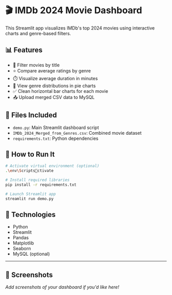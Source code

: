 # 🎬 IMDb 2024 Movie Dashboard

This Streamlit app visualizes IMDb's top 2024 movies using interactive charts and genre-based filters.

## 📊 Features
- 📌 Filter movies by title
- ⭐ Compare average ratings by genre
- ⏱️ Visualize average duration in minutes
- 🧠 View genre distributions in pie charts
- ✅ Clean horizontal bar charts for each movie
- 📤 Upload merged CSV data to MySQL

## 📁 Files Included
- `demo.py`: Main Streamlit dashboard script
- `IMDb_2024_Merged_from_Genres.csv`: Combined movie dataset
- `requirements.txt`: Python dependencies

## 🚀 How to Run It

```bash
# Activate virtual environment (optional)
.\env\Scriptsctivate

# Install required libraries
pip install -r requirements.txt

# Launch Streamlit app
streamlit run demo.py
```

## 🧰 Technologies
- Python
- Streamlit
- Pandas
- Matplotlib
- Seaborn
- MySQL (optional)

---

## 📸 Screenshots
_Add screenshots of your dashboard if you'd like here!_
